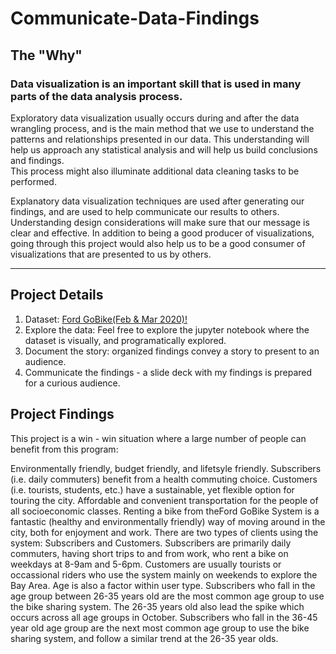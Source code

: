 # Communicate-Data-Findings

## The "Why"
### Data visualization is an important skill that is used in many parts of the data analysis process.

Exploratory data visualization usually occurs during and after the data wrangling process, and is the main method that we use to understand the patterns and relationships presented in our data. This understanding will help us approach any statistical analysis and will help us build conclusions and findings.
<br>This process might also illuminate additional data cleaning tasks to be performed.

Explanatory data visualization techniques are used after generating our findings, and are used to help communicate our results to others. Understanding design considerations will make sure that our message is clear and effective. In addition to being a good producer of visualizations, going through this project would also help us to be a good consumer of visualizations that are presented to us by others.
****

## Project Details
<ol>
  <li>Dataset: <a href="https://s3.amazonaws.com/baywheels-data/index.html" target="_blank">Ford GoBike(Feb & Mar 2020)!</a>
  <li>Explore the data: Feel free to explore the jupyter notebook where the dataset is visually, and programatically explored.
  <li>Document the story: organized findings convey a story to present to an audience.
  <li>Communicate the findings - a slide deck with my findings is prepared for a curious audience.
</ol>

## Project Findings
This project is a win - win situation where a large number of people can benefit from this program:

Environmentally friendly, budget friendly, and lifetsyle friendly.
Subscribers (i.e. daily commuters) benefit from a health commuting choice.
Customers (i.e. tourists, students, etc.) have a sustainable, yet flexible option for touring the city.
Affordable and convenient transportation for the people of all socioeconomic classes.
Renting a bike from theFord GoBike System is a fantastic (healthy and environmentally friendly) way of moving around in the city, both for enjoyment and work.
There are two types of clients using the system: Subscribers and Customers. Subscribers are primarily daily commuters, having short trips to and from work, who rent a bike on weekdays at 8-9am and 5-6pm. Customers are usually tourists or occassional riders who use the system mainly on weekends to explore the Bay Area. Age is also a factor within user type. Subscribers who fall in the age group between 26-35 years old are the most common age group to use the bike sharing system. The 26-35 years old also lead the spike which occurs across all age groups in October. Subscribers who fall in the 36-45 year old age group are the next most common age group to use the bike sharing system, and follow a similar trend at the 26-35 year olds.

